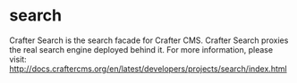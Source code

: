 search
======

Crafter Search is the search facade for Crafter CMS. Crafter Search proxies the real search engine deployed behind it. For more information, please visit: http://docs.craftercms.org/en/latest/developers/projects/search/index.html
